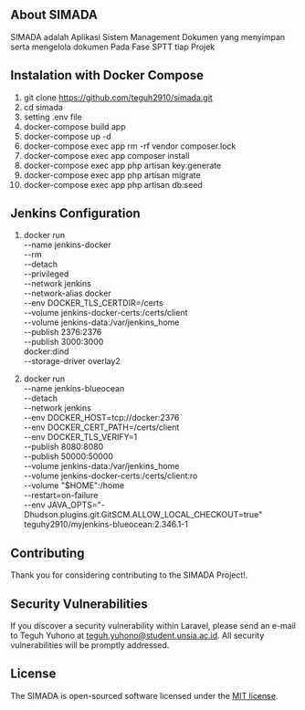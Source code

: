 ## About SIMADA

SIMADA adalah Aplikasi Sistem Management Dokumen yang menyimpan serta mengelola dokumen Pada Fase SPTT tiap Projek

## Instalation with Docker Compose

1. git clone https://github.com/teguh2910/simada.git
2. cd simada
3. setting .env file
4. docker-compose build app
5. docker-compose up -d
6. docker-compose exec app rm -rf vendor composer.lock
7. docker-compose exec app composer install
8. docker-compose exec app php artisan key:generate
9. docker-compose exec app php artisan migrate
10. docker-compose exec app php artisan db:seed

## Jenkins Configuration
1. docker run \
  --name jenkins-docker \
  --rm \
  --detach \
  --privileged \
  --network jenkins \
  --network-alias docker \
  --env DOCKER_TLS_CERTDIR=/certs \
  --volume jenkins-docker-certs:/certs/client \
  --volume jenkins-data:/var/jenkins_home \
  --publish 2376:2376 \
  --publish 3000:3000 \
  docker:dind \
  --storage-driver overlay2

2. docker run \
  --name jenkins-blueocean \
  --detach \
  --network jenkins \
  --env DOCKER_HOST=tcp://docker:2376 \
  --env DOCKER_CERT_PATH=/certs/client \
  --env DOCKER_TLS_VERIFY=1 \
  --publish 8080:8080 \
  --publish 50000:50000 \
  --volume jenkins-data:/var/jenkins_home \
  --volume jenkins-docker-certs:/certs/client:ro \
  --volume "$HOME":/home \
  --restart=on-failure \
  --env JAVA_OPTS="-Dhudson.plugins.git.GitSCM.ALLOW_LOCAL_CHECKOUT=true" \
  teguhy2910/myjenkins-blueocean:2.346.1-1 

## Contributing

Thank you for considering contributing to the SIMADA Project!.

## Security Vulnerabilities

If you discover a security vulnerability within Laravel, please send an e-mail to Teguh Yuhono at teguh.yuhono@student.unsia.ac.id. All security vulnerabilities will be promptly addressed.

## License

The SIMADA is open-sourced software licensed under the [MIT license](http://opensource.org/licenses/MIT).
